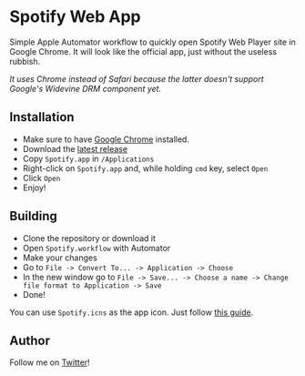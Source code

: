# Spotify Web App

Simple Apple Automator workflow to quickly open Spotify Web Player site in Google Chrome. It will look like the official app, just without the useless rubbish.

*It uses Chrome instead of Safari because the latter doesn't support Google's Widevine DRM component yet.*

## Installation

* Make sure to have [Google Chrome](https://www.google.com/chrome/) installed.
* Download the [latest release](https://github.com/robymontyz/spotify-web-app/releases)
* Copy `Spotify.app` in `/Applications`
* Right-click on `Spotify.app` and, while holding `cmd` key, select `Open`
* Click `Open`
* Enjoy!

## Building

* Clone the repository or download it
* Open `Spotify.workflow` with Automator
* Make your changes
* Go to `File -> Convert To... -> Application -> Choose`
* In the new window go to `File -> Save... -> Choose a name -> Change file format to Application -> Save`
* Done!

You can use `Spotify.icns` as the app icon. Just follow [this guide](https://support.apple.com/en-us/HT201737).

## Author

Follow me on [Twitter](https://twitter.com/robymontyz)!
